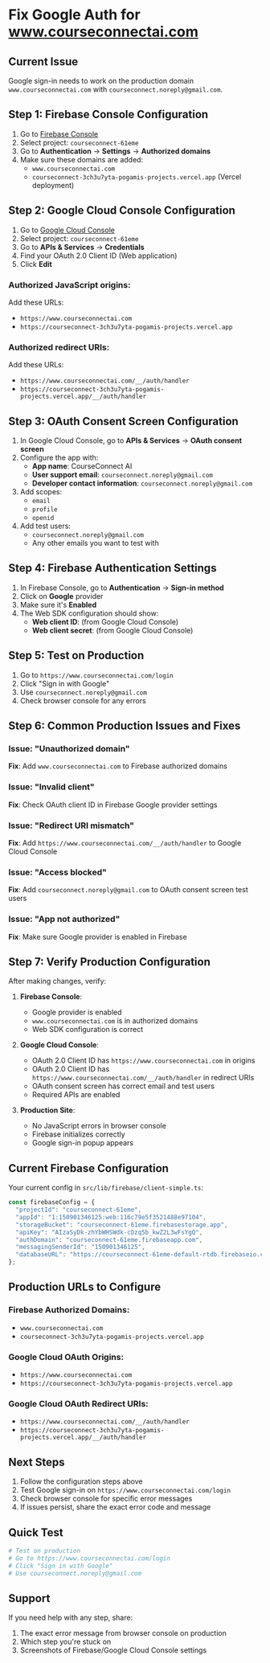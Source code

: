 # Fix Google Auth for www.courseconnectai.com

## Current Issue
Google sign-in needs to work on the production domain `www.courseconnectai.com` with `courseconnect.noreply@gmail.com`.

## Step 1: Firebase Console Configuration

1. Go to [Firebase Console](https://console.firebase.google.com/)
2. Select project: `courseconnect-61eme`
3. Go to **Authentication** → **Settings** → **Authorized domains**
4. Make sure these domains are added:
   - `www.courseconnectai.com`
   - `courseconnect-3ch3u7yta-pogamis-projects.vercel.app` (Vercel deployment)

## Step 2: Google Cloud Console Configuration

1. Go to [Google Cloud Console](https://console.cloud.google.com/)
2. Select project: `courseconnect-61eme`
3. Go to **APIs & Services** → **Credentials**
4. Find your OAuth 2.0 Client ID (Web application)
5. Click **Edit**

### Authorized JavaScript origins:
Add these URLs:
- `https://www.courseconnectai.com`
- `https://courseconnect-3ch3u7yta-pogamis-projects.vercel.app`

### Authorized redirect URIs:
Add these URLs:
- `https://www.courseconnectai.com/__/auth/handler`
- `https://courseconnect-3ch3u7yta-pogamis-projects.vercel.app/__/auth/handler`

## Step 3: OAuth Consent Screen Configuration

1. In Google Cloud Console, go to **APIs & Services** → **OAuth consent screen**
2. Configure the app with:
   - **App name**: CourseConnect AI
   - **User support email**: `courseconnect.noreply@gmail.com`
   - **Developer contact information**: `courseconnect.noreply@gmail.com`
3. Add scopes:
   - `email`
   - `profile`
   - `openid`
4. Add test users:
   - `courseconnect.noreply@gmail.com`
   - Any other emails you want to test with

## Step 4: Firebase Authentication Settings

1. In Firebase Console, go to **Authentication** → **Sign-in method**
2. Click on **Google** provider
3. Make sure it's **Enabled**
4. The Web SDK configuration should show:
   - **Web client ID**: (from Google Cloud Console)
   - **Web client secret**: (from Google Cloud Console)

## Step 5: Test on Production

1. Go to `https://www.courseconnectai.com/login`
2. Click "Sign in with Google"
3. Use `courseconnect.noreply@gmail.com`
4. Check browser console for any errors

## Step 6: Common Production Issues and Fixes

### Issue: "Unauthorized domain"
**Fix**: Add `www.courseconnectai.com` to Firebase authorized domains

### Issue: "Invalid client"
**Fix**: Check OAuth client ID in Firebase Google provider settings

### Issue: "Redirect URI mismatch"
**Fix**: Add `https://www.courseconnectai.com/__/auth/handler` to Google Cloud Console

### Issue: "Access blocked"
**Fix**: Add `courseconnect.noreply@gmail.com` to OAuth consent screen test users

### Issue: "App not authorized"
**Fix**: Make sure Google provider is enabled in Firebase

## Step 7: Verify Production Configuration

After making changes, verify:

1. **Firebase Console**:
   - Google provider is enabled
   - `www.courseconnectai.com` is in authorized domains
   - Web SDK configuration is correct

2. **Google Cloud Console**:
   - OAuth 2.0 Client ID has `https://www.courseconnectai.com` in origins
   - OAuth 2.0 Client ID has `https://www.courseconnectai.com/__/auth/handler` in redirect URIs
   - OAuth consent screen has correct email and test users
   - Required APIs are enabled

3. **Production Site**:
   - No JavaScript errors in browser console
   - Firebase initializes correctly
   - Google sign-in popup appears

## Current Firebase Configuration

Your current config in `src/lib/firebase/client-simple.ts`:
```javascript
const firebaseConfig = {
  "projectId": "courseconnect-61eme",
  "appId": "1:150901346125:web:116c79e5f3521488e97104",
  "storageBucket": "courseconnect-61eme.firebasestorage.app",
  "apiKey": "AIzaSyDk-zhYbWHSWdk-cDzq5b_kwZ2L3wFsYgQ",
  "authDomain": "courseconnect-61eme.firebaseapp.com",
  "messagingSenderId": "150901346125",
  "databaseURL": "https://courseconnect-61eme-default-rtdb.firebaseio.com"
};
```

## Production URLs to Configure

### Firebase Authorized Domains:
- `www.courseconnectai.com`
- `courseconnect-3ch3u7yta-pogamis-projects.vercel.app`

### Google Cloud OAuth Origins:
- `https://www.courseconnectai.com`
- `https://courseconnect-3ch3u7yta-pogamis-projects.vercel.app`

### Google Cloud OAuth Redirect URIs:
- `https://www.courseconnectai.com/__/auth/handler`
- `https://courseconnect-3ch3u7yta-pogamis-projects.vercel.app/__/auth/handler`

## Next Steps

1. Follow the configuration steps above
2. Test Google sign-in on `https://www.courseconnectai.com/login`
3. Check browser console for specific error messages
4. If issues persist, share the exact error code and message

## Quick Test

```bash
# Test on production
# Go to https://www.courseconnectai.com/login
# Click "Sign in with Google"
# Use courseconnect.noreply@gmail.com
```

## Support

If you need help with any step, share:
1. The exact error message from browser console on production
2. Which step you're stuck on
3. Screenshots of Firebase/Google Cloud Console settings
